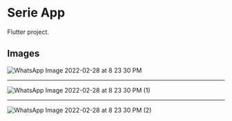 # Serie App

Flutter project.

## Images

![WhatsApp Image 2022-02-28 at 8 23 30 PM](https://user-images.githubusercontent.com/77162676/156092793-cdd99aaf-163f-40f3-9a4e-105b31c952d4.jpeg)

----

![WhatsApp Image 2022-02-28 at 8 23 30 PM (1)](https://user-images.githubusercontent.com/77162676/156092802-7ca2d6fc-fe47-4799-a5f5-563ef84a5d6f.jpeg)

----

![WhatsApp Image 2022-02-28 at 8 23 30 PM (2)](https://user-images.githubusercontent.com/77162676/156092813-a24019c9-f562-4bd2-a610-f226a72bfcb4.jpeg)
